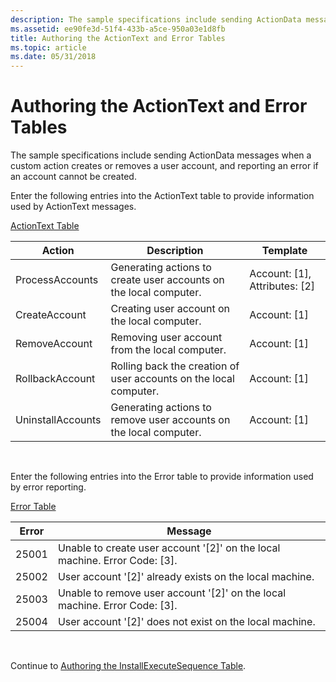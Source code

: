 ```yaml
---
description: The sample specifications include sending ActionData messages when a custom action creates or removes a user account, and reporting an error if an account cannot be created.
ms.assetid: ee90fe3d-51f4-433b-a5ce-950a03e1d8fb
title: Authoring the ActionText and Error Tables
ms.topic: article
ms.date: 05/31/2018
---
```


# Authoring the ActionText and Error Tables

The sample specifications include sending ActionData messages when a custom action creates or removes a user account, and reporting an error if an account cannot be created.

Enter the following entries into the ActionText table to provide information used by ActionText messages.

[ActionText Table](actiontext-table.md)



| Action            | Description                                                       | Template                          |
|-------------------|-------------------------------------------------------------------|-----------------------------------|
| ProcessAccounts   | Generating actions to create user accounts on the local computer. | Account: \[1\], Attributes: \[2\] |
| CreateAccount     | Creating user account on the local computer.                      | Account: \[1\]                    |
| RemoveAccount     | Removing user account from the local computer.                    | Account: \[1\]                    |
| RollbackAccount   | Rolling back the creation of user accounts on the local computer. | Account: \[1\]                    |
| UninstallAccounts | Generating actions to remove user accounts on the local computer. | Account: \[1\]                    |



 

Enter the following entries into the Error table to provide information used by error reporting.

[Error Table](error-table.md)



| Error | Message                                                                        |
|-------|--------------------------------------------------------------------------------|
| 25001 | Unable to create user account '\[2\]' on the local machine. Error Code: \[3\]. |
| 25002 | User account '\[2\]' already exists on the local machine.                      |
| 25003 | Unable to remove user account '\[2\]' on the local machine. Error Code: \[3\]. |
| 25004 | User account '\[2\]' does not exist on the local machine.                      |



 

Continue to [Authoring the InstallExecuteSequence Table](authoring-the-installexecutesequence-table.md).

 

 



